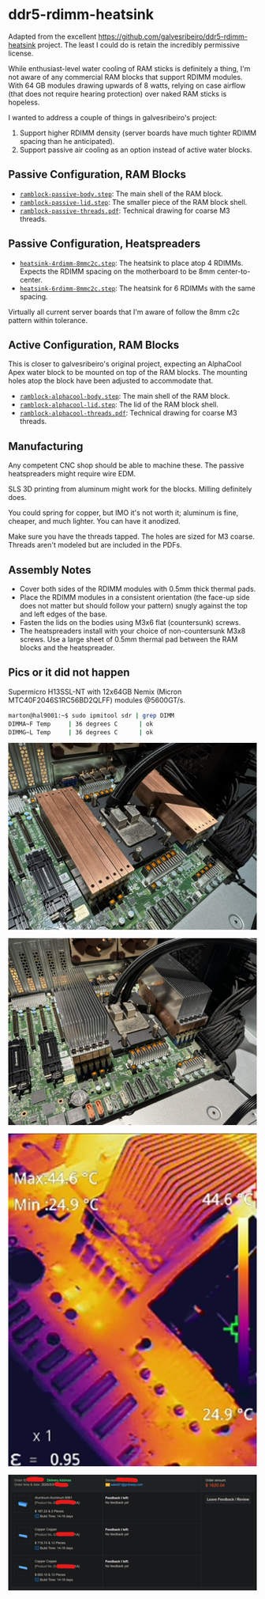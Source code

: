 # ddr5-rdimm-heatsink

Adapted from the excellent https://github.com/galvesribeiro/ddr5-rdimm-heatsink project. The least I could do is retain the incredibly permissive license.

While enthusiast-level water cooling of RAM sticks is definitely a thing, I'm not aware of any commercial RAM blocks that support RDIMM modules. With 64 GB modules drawing upwards of 8 watts, relying on case airflow (that does not require hearing protection) over naked RAM sticks is hopeless. 

I wanted to address a couple of things in galvesribeiro's project:

1) Support higher RDIMM density (server boards have much tighter RDIMM spacing than he anticipated).
2) Support passive air cooling as an option instead of active water blocks.

## Passive Configuration, RAM Blocks

- [`ramblock-passive-body.step`](./ramblock-passive-body.step): The main shell of the RAM block.
- [`ramblock-passive-lid.step`](./ramblock-passive-lid.step): The smaller piece of the RAM block shell.
- [`ramblock-passive-threads.pdf`](./ramblock-passive-threads.pdf): Technical drawing for coarse M3 threads.

## Passive Configuration, Heatspreaders

- [`heatsink-4rdimm-8mmc2c.step`](./heatsink-4rdimm-8mmc2c.step): The heatsink to place atop 4 RDIMMs. Expects the RDIMM spacing on the motherboard to be 8mm center-to-center. 
- [`heatsink-6rdimm-8mmc2c.step`](./heatsink-6rdimm-8mmc2c.step): The heatsink for 6 RDIMMs with the same spacing.

Virtually all current server boards that I'm aware of follow the 8mm c2c pattern within tolerance.

## Active Configuration, RAM Blocks

This is closer to galvesribeiro's original project, expecting an AlphaCool Apex water block to be mounted on top of the RAM blocks. The mounting holes atop the block have been adjusted to accommodate that.

- [`ramblock-alphacool-body.step`](./ramblock-alphacool-body.step): The main shell of the RAM block.
- [`ramblock-alphacool-lid.step`](./ramblock-alphacool-lid.step): The lid of the RAM block shell.
- [`ramblock-alphacool-threads.pdf`](./ramblock-alphacool-threads.pdf): Technical drawing for coarse M3 threads.

## Manufacturing

Any competent CNC shop should be able to machine these. The passive heatspreaders might require wire EDM.

SLS 3D printing from aluminum might work for the blocks. Milling definitely does. 

You could spring for copper, but IMO it's not worth it; aluminum is fine, cheaper, and much lighter. You can have it anodized.

Make sure you have the threads tapped. The holes are sized for M3 coarse. Threads aren't modeled but are included in the PDFs.

## Assembly Notes

- Cover both sides of the RDIMM modules with 0.5mm thick thermal pads.
- Place the RDIMM modules in a consistent orientation (the face-up side does not matter but should follow your pattern) snugly against the top and left edges of the base.
- Fasten the lids on the bodies using M3x6 flat (countersunk) screws. 
- The heatspreaders install with your choice of non-countersunk M3x8 screws. Use a large sheet of 0.5mm thermal pad between the RAM blocks and the heatspreader.

## Pics or it did not happen

Supermicro H13SSL-NT with 12x64GB Nemix (Micron MTC40F2046S1RC56BD2QLFF) modules @5600GT/s.

```bash
marton@hal9001:~$ sudo ipmitool sdr | grep DIMM
DIMMA~F Temp     | 36 degrees C      | ok
DIMMG~L Temp     | 36 degrees C      | ok
```

![RAM blocks](./supermicro-h13ssl-nt-ram-blocks.jpeg)

![Heatspreaders](./supermicro-h13ssl-nt-heatspreaders.jpeg)

![IR](./supermicro-h13ssl-nt-ir.png)

![Umm](./no-regrets.png)